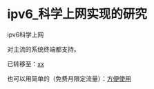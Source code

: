 # ipv6_科学上网实现的研究
ipv6科学上网

对主流的系统终端都支持。

已转移至：[xx](https://github.com/XX-net/XX-Net)

也可以用简单的（免费月限定流量）：[方便使用](https://github.com/getlantern/lantern)
